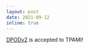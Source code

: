 ```yaml
---
layout: post
date: 2021-09-12
inline: true
---
```


[DPODv2](https://ieeexplore.ieee.org/document/9565319) is accepted to TPAMI!
